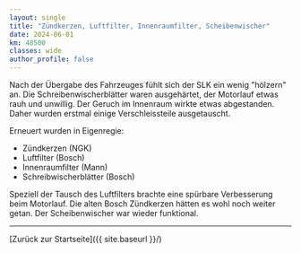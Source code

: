 ```yaml
---
layout: single
title: "Zündkerzen, Luftfilter, Innenraumfilter, Scheibenwischer"
date: 2024-06-01
km: 48500
classes: wide
author_profile: false
---
```


Nach der Übergabe des Fahrzeuges fühlt sich der SLK ein wenig "hölzern" an. Die Schreibenwischerblätter waren ausgehärtet, der Motorlauf etwas rauh und unwillig. Der Geruch im Innenraum wirkte etwas abgestanden. Daher wurden erstmal einige Verschleissteile ausgetauscht. 

Erneuert wurden in Eigenregie:

- Zündkerzen (NGK)
- Luftfilter (Bosch)
- Innenraumfilter (Mann)
- Schreibwischerblätter (Bosch)

Speziell der Tausch des Luftfilters brachte eine spürbare Verbesserung beim Motorlauf. Die alten Bosch Zündkerzen hätten es wohl noch weiter getan. Der Scheibenwischer war wieder funktional. 

---

[Zurück zur Startseite]({{ site.baseurl }}/)

